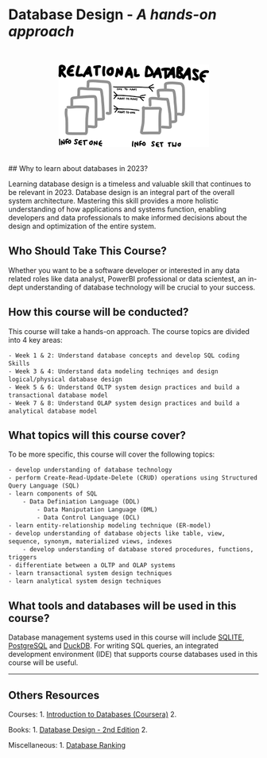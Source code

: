 # Database Design - *A hands-on approach*
<br>
<p align="center"><img src="dbdesign.png"/></p>
<br>
## Why to learn about databases in 2023?

Learning database design is a timeless and valuable skill that continues to be relevant in 2023. Database design is an integral part of the overall system architecture. Mastering this skill provides a more holistic understanding of how applications and systems function, enabling developers and data professionals to make informed decisions about the design and optimization of the entire system.


## Who Should Take This Course?

Whether you want to be a software developer or interested in any data related roles like data analyst, PowerBI professional or data scientest, an in-dept understanding of database technology will be crucial to your success. 


## How this course will be conducted?

This course will take a hands-on approach. The course topics are divided into 4 key areas:

	- Week 1 & 2: Understand database concepts and develop SQL coding Skills
	- Week 3 & 4: Understand data modeling techniqes and design logical/physical database design
	- Week 5 & 6: Understand OLTP system design practices and build a transactional database model
	- Week 7 & 8: Understand OLAP system design practices and build a analytical database model


## What topics will this course cover?

To be more specific, this course will cover the following topics:

	- develop understanding of database technology
	- perform Create-Read-Update-Delete (CRUD) operations using Structured Query Language (SQL)
 	- learn components of SQL
  		- Data Definiation Language (DDL)
    		- Data Maniputation Language (DML)
      		- Data Control Language (DCL)
	- learn entity-relationship modeling technique (ER-model)
   	- develop understanding of database objects like table, view, sequence, synonym, materialized views, indexes
        - develop understanding of database stored procedures, functions, triggers
  	- differentiate between a OLTP and OLAP systems
  	- learn transactional system design techniques 
   	- learn analytical system design techniques

## What tools and databases will be used in this course?

Database management systems used in this course will include [SQLITE](https://www.sqlite.org/index.html), [PostgreSQL](https://www.postgresql.org/) and [DuckDB](https://duckdb.org/). For writing SQL queries, an integrated development environment (IDE) that supports course databases used in this course will be useful. 

-----

## Others Resources

Courses:
	1. [Introduction to Databases (Coursera)](https://www.coursera.org/learn/introduction-to-databases)
 	2. 

Books:
	1. [Database Design - 2nd Edition](https://opentextbc.ca/dbdesign01/)
 	2. 

Miscellaneous:
	1. [Database Ranking](https://db-engines.com/en/ranking)
